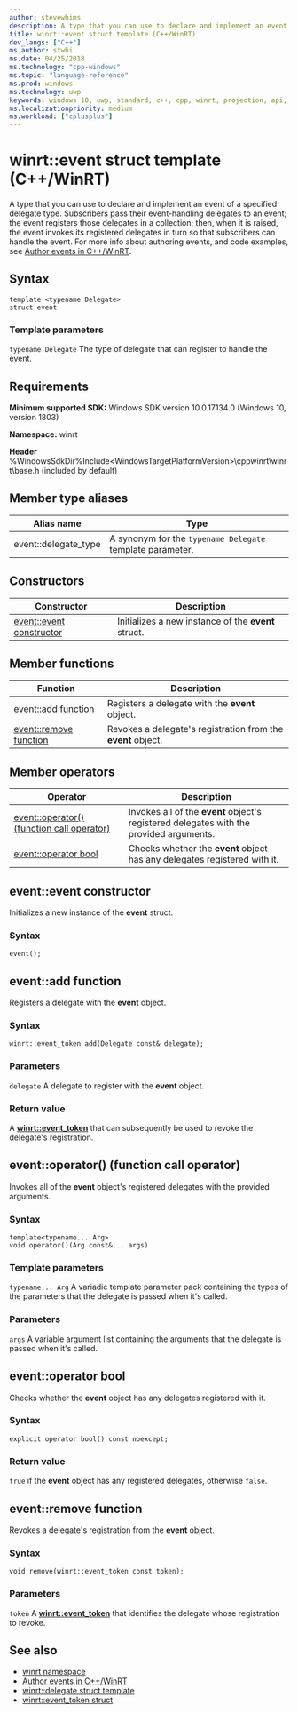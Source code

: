 ```yaml
---
author: stevewhims
description: A type that you can use to declare and implement an event of a specified delegate type.
title: winrt::event struct template (C++/WinRT)
dev_langs: ["C++"]
ms.author: stwhi
ms.date: 04/25/2018
ms.technology: "cpp-windows"
ms.topic: "language-reference"
ms.prod: windows
ms.technology: uwp
keywords: windows 10, uwp, standard, c++, cpp, winrt, projection, api, reference, event, delegate
ms.localizationpriority: medium
ms.workload: ["cplusplus"]
---
```


# winrt::event struct template (C++/WinRT)
A type that you can use to declare and implement an event of a specified delegate type. Subscribers pass their event-handling delegates to an event; the event registers those delegates in a collection; then, when it is raised, the event invokes its registered delegates in turn so that subscribers can handle the event. For more info about authoring events, and code examples, see [Author events in C++/WinRT](/windows/uwp/cpp-and-winrt-apis/author-events).

## Syntax
```cppwinrt
template <typename Delegate>
struct event
```

### Template parameters
`typename Delegate`
The type of delegate that can register to handle the event.

## Requirements
**Minimum supported SDK:** Windows SDK version 10.0.17134.0 (Windows 10, version 1803)

**Namespace:** winrt

**Header** %WindowsSdkDir%Include\<WindowsTargetPlatformVersion>\cppwinrt\winrt\base.h (included by default)

## Member type aliases
|Alias name|Type|
|------------|-----------------|
|event::delegate_type|A synonym for the `typename Delegate` template parameter.|

## Constructors
|Constructor|Description|
|------------|-----------------|
|[event::event constructor](#eventevent-constructor)|Initializes a new instance of the **event** struct.|

## Member functions
|Function|Description|
|------------|-----------------|
|[event::add function](#eventadd-function)|Registers a delegate with the **event** object.|
|[event::remove function](#eventremove-function)|Revokes a delegate's registration from the **event** object.|

## Member operators
|Operator|Description|
|------------|-----------------|
|[event::operator() (function call operator)](#eventoperator-function-call-operator)|Invokes all of the **event** object's registered delegates with the provided arguments.|
|[event::operator bool](#eventoperator-bool)|Checks whether the **event** object has any delegates registered with it.|

## event::event constructor
Initializes a new instance of the **event** struct.

### Syntax
```cppwinrt
event();
```

## event::add function
Registers a delegate with the **event** object.

### Syntax
```cppwinrt
winrt::event_token add(Delegate const& delegate);
```

### Parameters
`delegate`
A delegate to register with the **event** object.

### Return value 
A [**winrt::event_token**](event-token.md) that can subsequently be used to revoke the delegate's registration.

## event::operator() (function call operator)
Invokes all of the **event** object's registered delegates with the provided arguments.

### Syntax
```cppwinrt
template<typename... Arg>
void operator()(Arg const&... args)
```

### Template parameters
`typename... Arg`
A variadic template parameter pack containing the types of the parameters that the delegate is passed when it's called.

### Parameters
`args`
A variable argument list containing the arguments that the delegate is passed when it's called.

## event::operator bool
Checks whether the **event** object has any delegates registered with it.

### Syntax
```cppwinrt
explicit operator bool() const noexcept;
```

### Return value
`true` if the **event** object has any registered delegates, otherwise `false`.

## event::remove function
Revokes a delegate's registration from the **event** object.

### Syntax
```cppwinrt
void remove(winrt::event_token const token);
```

### Parameters
`token`
A [**winrt::event_token**](event-token.md) that identifies the delegate whose registration to revoke.

## See also
* [winrt namespace](winrt.md)
* [Author events in C++/WinRT](/windows/uwp/cpp-and-winrt-apis/author-events)
* [winrt::delegate struct template](delegate.md)
* [winrt::event_token struct](event-token.md)
